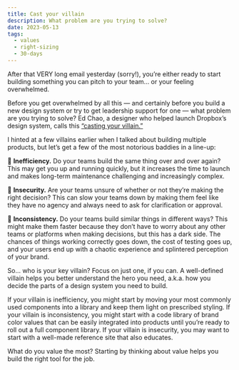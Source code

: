 ```yaml
---
title: Cast your villain
description: What problem are you trying to solve?
date: 2023-05-13
tags:
  - values
  - right-sizing
  - 30-days
---
```


After that VERY long email yesterday (sorry!), you’re either ready to start building something you can pitch to your team… or your feeling overwhelmed.

Before you get overwhelmed by all this — and certainly before you build a new design system or try to get leadership support for one — what problem are you trying to solve? Ed Chao, a designer who helped launch Dropbox’s design system, calls this [“casting your villain.”](https://www.youtube.com/watch?v=yOFau-6qUc8)

I hinted at a few villains earlier when I talked about building multiple products, but let’s get a few of the most notorious baddies in a line-up:

👿 **Inefficiency.** Do your teams build the same thing over and over again? This may get you up and running quickly, but it increases the time to launch and makes long-term maintenance challenging and increasingly complex.

👿 **Insecurity.** Are your teams unsure of whether or not they’re making the right decision? This can slow your teams down by making them feel like they have no agency and always need to ask for clarification or approval.

👿 **Inconsistency.** Do your teams build similar things in different ways? This might make them faster because they don’t have to worry about any other teams or platforms when making decisions, but this has a dark side. The chances of things working correctly goes down, the cost of testing goes up, and your users end up with a chaotic experience and splintered perception of your brand.

So... who is your key villain? Focus on just one, if you can. A well-defined villain helps you better understand the hero you need, a.k.a. how you decide the parts of a design system you need to build.

If your villain is inefficiency, you might start by moving your most commonly used components into a library and keep them light on prescribed styling. If your villain is inconsistency, you might start with a code library of brand color values that can be easily integrated into products until you’re ready to roll out a full component library. If your villain is insecurity, you may want to start with a well-made reference site that also educates.

What do you value the most? Starting by thinking about value helps you build the right tool for the job.